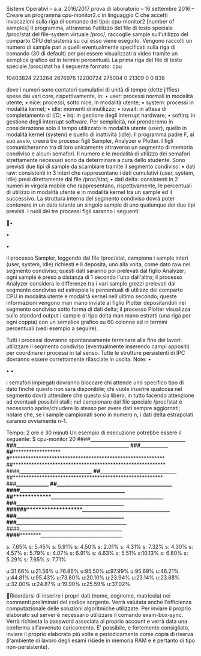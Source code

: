 Sistemi Operativi – a.a. 2016/2017
prova di laboratorio
– 16 settembre 2016 –
Creare un programma cpu-monitor2.c in linguaggio C che accetti invocazioni sulla riga di
comando del tipo:
cpu-monitor2 [number of samples]
Il programma, attraverso l'utilizzo del file di testo speciale /proc/stat del file-system
virtuale /proc/, raccoglie sample sull'utilizzo del comparto CPU del sistema su cui esso
viene eseguito. Vengono raccolti un numero di sample pari a quelli eventualmente
specificati sulla riga di comando (30 di default) per poi essere visualizzati a video tramite
un semplice grafico ed in termini percentuali.
La prima riga del file di testo speciale /proc/stat ha il seguente formato:
cpu

10403824 223264 2676976 12200724 275004 0 21309 0 0 838

dove i numeri sono contatori cumulativi di unità di tempo (dette jiffies) spese dai vari
core, rispettivamente, in:
•
user: processi normali in modalità utente;
•
nice: processi, sotto nice, in modalità utente;
•
system: processi in modalità kernel;
•
idle: momenti di inutilizzo;
•
iowait: in attesa di completamento di I/O;
•
irq: in gestione degli interrupt hardware;
•
softirq: in gestione degli interrupt software.
Per semplicità, noi prenderemo in considerazione solo il tempo utilizzato in modalità
utente (user), quello in modalità kernel (system) e quello di inattività (idle).
Il programma padre F, al suo avvio, creerà tre
processi figli Sampler, Analyzer e Plotter. I figli
comunicheranno tra di loro unicamente attraverso
un segmento di memoria condiviso e alcuni semafori.
Il numero e le modalità di utilizzo dei semafori
strettamente necessari sono da determinare a cura
dello studente.
Sono previsti due tipi di sample da scambiare tramite
il segmento condiviso:
•
dati raw: consistenti in 3 interi che
rappresentano i dati cumulativi (user, system,
idle) presi direttamente dal file /proc/stat;
•
dati delta: consistenti in 2 numeri in virgola mobile che rappresentano,
rispettivamente, le percentuali di utilizzo in modalità utente e in modalità kernel
tra un sample ed il successivo.
La struttura interna del segmento condiviso dovrà poter contenere in un dato istante un
singolo sample di uno qualunque dei due tipi previsti.
I ruoli dei tre processi figli saranno i seguenti:

•

•

•

il processo Sampler, leggendo dal file /proc/stat, campiona i sample interi (user,
system, idle) richiesti e li deposita, uno alla volta, come dato raw nel segmento
condiviso; questi dati saranno poi prelevati dal figlio Analyzer; ogni sample è
preso a distanza di 1 secondo l'uno dall'altro;
il processo Analyzer considera le differenze tra i vari sample grezzi prelevati dal
segmento condiviso ed estrapola le percentuali di utilizzo del comparto CPU in
modalità utente e modalità kernel nell'ultimo secondo; queste informazioni
vengono man mano inviate al figlio Plotter depositandoli nel segmento condiviso
sotto forma di dati delta;
il processo Plotter visualizza sullo standard output i sample di tipo delta man
mano estratti (una riga per ogni coppia) con un semplice grafico su 60 colonne ed
in termini percentuali (vedi esempio a seguire).

Tutti i processi dovranno spontaneamente terminare alla fine dei lavori: utilizzare il
segmento condiviso (eventualmente inserendo campi appositi) per coordinare i processi
in tal senso. Tutte le strutture persistenti di IPC dovranno essere correttamente
rilasciate in uscita.
Note:
•

•
•

i semafori impiegati dovranno bloccare chi attende uno specifico tipo di dato
finché questo non sarà disponibile; chi vuole inserire qualcosa nel segmento dovrà
attendere che questo sia libero, in tutto facendo attenzione ad eventuali possibili
stalli;
nel campionare dal file speciale /proc/stat è necessario aprire/chiudere lo stesso
per avere dati sempre aggiornati;
notare che, se i sample campionati sono in numero n, i dati delta estrapolati
saranno ovviamente n-1.

Tempo: 2 ore e 30 minuti
Un esempio di esecuzione potrebbe essere il seguente:
$ cpu-monitor 20
####******************______________________________________
###************_____________________________________________
###**********************************************___________
##**********************************************************
#***********************************************************
##**********************************************************
####***************************_____________________________
##**************************________________________________
##**********************************************************
###********************************************_____________
##************______________________________________________
####**************__________________________________________
##*************_____________________________________________
###**************___________________________________________
######*******************___________________________________
###**************___________________________________________
###***********______________________________________________
####***************_________________________________________
####**********************__________________________________

s: 7.65%
s: 5.45%
s: 5.91%
s: 4.50%
s: 2.01%
s: 4.31%
s: 7.32%
s: 4.30%
s: 4.57%
s: 5.79%
s: 4.07%
s: 6.91%
s: 4.63%
s: 5.51%
s:10.13%
s: 6.60%
s: 5.29%
s: 7.65%
s: 7.71%

u:31.66%
u:21.56%
u:76.86%
u:95.50%
u:97.99%
u:95.69%
u:46.21%
u:44.81%
u:95.43%
u:73.80%
u:20.10%
u:23.94%
u:23.14%
u:23.88%
u:32.00%
u:24.87%
u:19.90%
u:25.59%
u:37.02%

Ricordarsi di inserire i propri dati (nome, cognome, matricola) nei commenti preliminari
del codice sorgente.
Verrà valutata anche l'efficienza computazionale delle soluzioni algoritmiche utilizzate.
Per inviare il proprio elaborato sul server è necessario utilizzare il comando
exam-box-sync. Verrà richiesta la password associata al proprio account e verrà data una
conferma all'avvenuto caricamento. E' possibile, e fortemente consigliato, inviare il
proprio elaborato più volte e periodicamente come copia di riserva (l'ambiente di lavoro
degli esami risiede in memoria RAM e è pertanto di tipo non-persistente).


